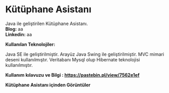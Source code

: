 # Kütüphane Asistanı
Java ile geliştirilen Kütüphane Asistanı.<br><b>Blog:</b> aa <br><b> Linkedin:</b> aa

<b> Kullanılan Teknolojiler: </b>

Java SE  ile geliştirilmiştir.
Arayüz Java Swing ile geliştirilmiştir.
MVC mimari deseni kullanılmıştır.
Veritabanı Mysql olup Hibernate teknolojisi kullanılmıştır.<br>

<b>Kullanım kılavuzu ve Bilgi : https://pastebin.pl/view/7562e1ef
  
<b>Kütüphane Asistanı içinden Görüntüler</b>



